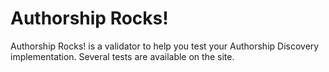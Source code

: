 Authorship Rocks!
=================

Authorship Rocks! is a validator to help you test your Authorship Discovery implementation. Several tests are available on the site.
